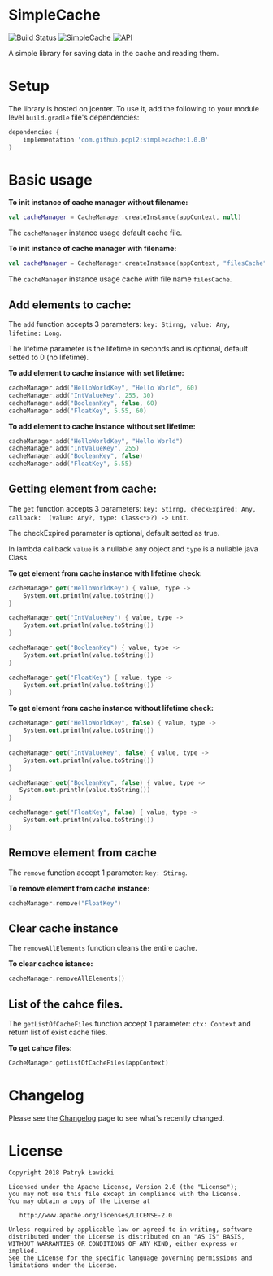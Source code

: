 # SimpleCache 
[![Build Status](https://travis-ci.org/pcpl2/CacheLib.svg?branch=master)](https://travis-ci.org/pcpl2/CacheLib) 
[![SimpleCache](https://api.bintray.com/packages/pcpl2/maven/simplecache/images/download.svg) ](https://bintray.com/pcpl2/maven/simplecache/_latestVersion)
[![API](https://img.shields.io/badge/API-21%2B-brightgreen.svg?style=plastic)](https://android-arsenal.com/api?level=21)

A simple library for saving data in the cache and reading them.

# Setup
The library is hosted on jcenter. To use it, add the following to your module level `build.gradle` file's dependencies:

```gradle
dependencies {
    implementation 'com.github.pcpl2:simplecache:1.0.0'
}
```

# Basic usage

**To init instance of cache manager without filename:**

```kotlin
val cacheManager = CacheManager.createInstance(appContext, null) 
```
The `cacheManager` instance usage default cache file.

**To init instance of cache manager with filename:**

```kotlin
val cacheManager = CacheManager.createInstance(appContext, "filesCache")
```
The `cacheManager` instance usage cache with file name `filesCache`.


## Add elements to cache: 
The `add` function accepts 3 parameters: `key: Stirng, value: Any, lifetime: Long`.

The lifetime parameter is the lifetime in seconds and is optional, default setted to 0 (no lifetime).

**To add element to cache instance with set lifetime:**

```kotlin
cacheManager.add("HelloWorldKey", "Hello World", 60)
cacheManager.add("IntValueKey", 255, 30)
cacheManager.add("BooleanKey", false, 60)
cacheManager.add("FloatKey", 5.55, 60)
```

**To add element to cache instance without set lifetime:**

```kotlin
cacheManager.add("HelloWorldKey", "Hello World")
cacheManager.add("IntValueKey", 255)
cacheManager.add("BooleanKey", false)
cacheManager.add("FloatKey", 5.55)
```

## Getting element from cache: 
The `get` function accepts 3 parameters: `key: Stirng, checkExpired: Any, callback:  (value: Any?, type: Class<*>?) -> Unit`.

The checkExpired parameter is optional, default setted as true.

In lambda callback `value` is a nullable any object and `type` is a nullable java Class.

**To get element from cache instance with lifetime check:**

```kotlin
cacheManager.get("HelloWorldKey") { value, type ->
    System.out.println(value.toString())
}

cacheManager.get("IntValueKey") { value, type ->
    System.out.println(value.toString())
}

cacheManager.get("BooleanKey") { value, type ->
    System.out.println(value.toString())
}

cacheManager.get("FloatKey") { value, type ->
    System.out.println(value.toString())
}
```

**To get element from cache instance without lifetime check:**

```kotlin
cacheManager.get("HelloWorldKey", false) { value, type ->
    System.out.println(value.toString())
}

cacheManager.get("IntValueKey", false) { value, type ->
    System.out.println(value.toString())
}

cacheManager.get("BooleanKey", false) { value, type ->
   System.out.println(value.toString())
}

cacheManager.get("FloatKey", false) { value, type ->
    System.out.println(value.toString())
}
```

## Remove element from cache
The `remove` function accept 1 parameter: `key: Stirng`.


**To remove element from cache instance:**
```kotlin
cacheManager.remove("FloatKey")
```

## Clear cache instance
The `removeAllElements` function cleans the entire cache.

**To clear cachce istance:**

```kotlin
cacheManager.removeAllElements()
```

## List of the cahce files.
The `getListOfCacheFiles` function accept 1 parameter: `ctx: Context` and return list of exist cache files.

**To get cahce files:**

```kotlin
CacheManager.getListOfCacheFiles(appContext)
```



# Changelog
Please see the [Changelog](https://github.com/pcpl2/CacheLib/wiki/Changelog) page to see what's recently changed.


# License
```
Copyright 2018 Patryk Ławicki

Licensed under the Apache License, Version 2.0 (the "License");
you may not use this file except in compliance with the License.
You may obtain a copy of the License at

   http://www.apache.org/licenses/LICENSE-2.0

Unless required by applicable law or agreed to in writing, software
distributed under the License is distributed on an "AS IS" BASIS,
WITHOUT WARRANTIES OR CONDITIONS OF ANY KIND, either express or implied.
See the License for the specific language governing permissions and
limitations under the License.
```